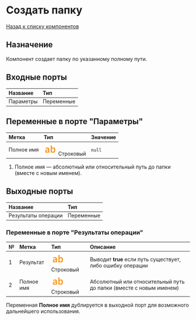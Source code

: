 # Создать папку

[Назад к списку компонентов](../README.md)

## Назначение

Компонент создает папку по указанному полному пути. 

## Входные порты

| Название| Тип|
|:----------|:-----------|
| Параметры | Переменные    |

## Переменные в порте "Параметры"

| Метка               | Тип                                    | Значение |
|:--------------------|:---------------------------------------|:----------|
| Полное имя | ![](./img/string_default.svg) Строковый | `null` |

1. Полное имя  — абсолютный или относительный путь до папки (вместе с новым именем).

## Выходные порты

| Название| Тип|
|:----------|:-----------|
| Результаты операции | Переменные |

### Переменные в порте "Результаты операции"

| № | Метка               | Тип                                    | Описание  |
|:--|:--------------------|:---------------------------------------|:----------|
| 1 | Результат | ![](./img/string_default.svg) Строковый | Выводит **true** если путь существует, либо ошибку операции |
| 2 | Полное имя | ![](./img/string_default.svg) Строковый | Абсолютный или относительный путь до папки (вместе с новым именем)|

Переменная **Полное имя** дублируется в выходной порт для возможного дальнейшего использования. 